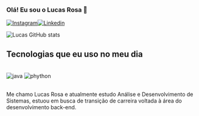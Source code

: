 ### Olá! Eu sou o Lucas Rosa  👋

[![Instagram](https://img.shields.io/badge/Instagram-E4405F?style=for-the-badge&logo=instagram&logoColor=white)](https://www.instagram.com/lusca_13)[![Linkedin](https://img.shields.io/badge/LinkedIn-0077B5?style=for-the-badge&logo=linkedin&logoColor=white)](https://www.linkedin.com/in/lucas-mateus-48b34b229)

![Lucas GitHub stats](https://github-readme-stats.vercel.app/api?username=lusca13&show_icons=true&theme=dracula)

## Tecnologias que eu uso no meu dia
<div style="display: inline_block"><br/>
  <img align="center" alt="java" src="https://img.shields.io/badge/Java-ED8B00?style=for-the-badge&logo=openjdk&logoColor=white" />
<img align="center" alt="phython" src="https://img.shields.io/badge/Python-14354C?style=for-the-badge&logo=python&logoColor=white" />
  </div><br/>
  
  Me chamo Lucas Rosa e atualmente estudo Análise e Desenvolvimento de Sistemas,  estuou em busca de transição de carreira voltada à área do desenvolvimento back-end.
